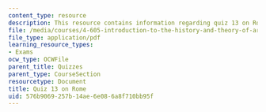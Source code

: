 ```yaml
---
content_type: resource
description: This resource contains information regarding quiz 13 on Rome.
file: /media/courses/4-605-introduction-to-the-history-and-theory-of-architecture-spring-2012/576b9069257b14ae6e086a8f710bb95f_MIT4_605S12_quiz13.pdf
file_type: application/pdf
learning_resource_types:
- Exams
ocw_type: OCWFile
parent_title: Quizzes
parent_type: CourseSection
resourcetype: Document
title: Quiz 13 on Rome
uid: 576b9069-257b-14ae-6e08-6a8f710bb95f
---
```

